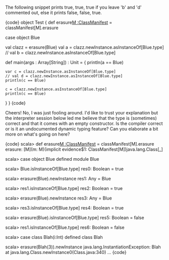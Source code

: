 The following snippet prints true, true, true if you leave 'b' and 'd' commented out, else it prints false, false, true.

{code}
object Test {
  def erasure[M :ClassManifest](m:M) = classManifest[M].erasure
    
  case object Blue
   
  val clazz = erasure(Blue)
  val a = clazz.newInstance.asInstanceOf[Blue.type]
  // val b = clazz.newInstance.asInstanceOf[Blue.type]

  def main(args : Array[String]) : Unit = {
    println(a == Blue)
	
    var c = clazz.newInstance.asInstanceOf[Blue.type]
    // val d = clazz.newInstance.asInstanceOf[Blue.type]
    println(c == Blue)
	
    c = clazz.newInstance.asInstanceOf[Blue.type]
    println(c == Blue)
  }
}
{code}

Cheers!
No, I was just fooling around. I'd like to trust your explanation but the interpreter session below led me believe that the type is (sometimes) correct and that it comes with an empty constructor. Is the compiler correct or is it an undocumented dynamic typing feature? Can you elaborate a bit more on what's going on here?

{code}
scala> def erasure[M :ClassManifest](m:M) = classManifest[M].erasure
erasure: [M](m: M)(implicit evidence$1: ClassManifest[M])java.lang.Class[_]

scala> case object Blue
defined module Blue

scala> Blue.isInstanceOf[Blue.type]
res0: Boolean = true

scala> erasure(Blue).newInstance
res1: Any = Blue

scala> res1.isInstanceOf[Blue.type]
res2: Boolean = true

scala> erasure(Blue).newInstance
res3: Any = Blue

scala> res3.isInstanceOf[Blue.type]
res4: Boolean = true

scala> erasure(Blue).isInstanceOf[Blue.type]
res5: Boolean = false

scala> res1.isInstanceOf[Blue.type]
res6: Boolean = false

scala> case class Blah(i:Int)
defined class Blah

scala> erasure(Blah(3)).newInstance
java.lang.InstantiationException: Blah
        at java.lang.Class.newInstance0(Class.java:340)
        ...
{code}
